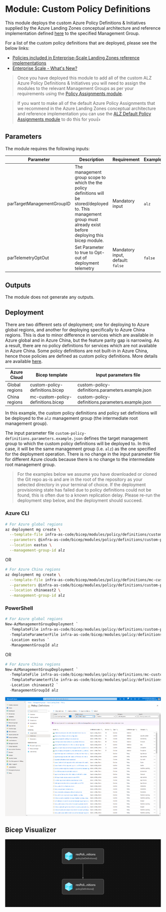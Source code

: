 # Module: Custom Policy Definitions

This module deploys the custom Azure Policy Definitions & Initiatives supplied by the Azure Landing Zones conceptual architecture and reference implementation defined [here](https://docs.microsoft.com/azure/cloud-adoption-framework/ready/enterprise-scale/architecture) to the specified Management Group.

For a list of the custom policy definitions that are deployed, please see the below links:

- [Policies included in Enterprise-Scale Landing Zones reference implementations](https://github.com/Azure/Enterprise-Scale/blob/main/docs/ESLZ-Policies.md)
- [Enterprise Scale - What's New?](https://github.com/Azure/Enterprise-Scale/wiki/Whats-new)

> Once you have deployed this module to add all of the custom ALZ Azure Policy Definitions & Initiatives you will need to assign the modules to the relevant Management Groups as per your requirements using the [Policy Assignments module](../assignments/README.md).

> If you want to make all of the default Azure Policy Assignments that we recommend in the Azure Landing Zones conceptual architecture and reference implementation you can use the [ALZ Default Policy Assignments module](../assignments/alzDefaults/README.md) to do this for you👍

## Parameters

The module requires the following inputs:

 | Parameter                  | Description                                                                                                                                                             | Requirement                       | Example |
 | -------------------------- | ----------------------------------------------------------------------------------------------------------------------------------------------------------------------- | --------------------------------- | ------- |
 | parTargetManagementGroupID | The management group scope to which the the policy definitions will be stored/deployed to. This management group must already exist before deploying this bicep module. | Mandatory input                   | `alz`   |
 | parTelemetryOptOut         | Set Parameter to true to Opt-out of deployment telemetry                                                                                                                | Mandatory input, default: `false` | `false` |

## Outputs

The module does not generate any outputs.

## Deployment

There are two different sets of deployment; one for deploying to Azure global regions, and another for deploying specifically to Azure China regions. This is due to minor difference in services which are available in Azure global and in Azure China, but the feature parity gap is narrowing. As a result, there are no policy definitions for services which are not available in Azure China. Some policy definitions are not built-in in Azure China, hence those policies are defined as custom policy definitions. More details are available [here](https://github.com/Azure/Enterprise-Scale/pull/802).

 | Azure Cloud    | Bicep template                     | Input parameters file                             |
 | -------------- | ---------------------------------- | ------------------------------------------------- |
 | Global regions | custom-policy-definitions.bicep    | custom-policy-definitions.parameters.example.json |
 | China regions  | mc-custom-policy-definitions.bicep | custom-policy-definitions.parameters.example.json |

In this example, the custom policy definitions and policy set definitions will be deployed to the `alz` management group (the intermediate root management group).

The input parameter file `custom-policy-definitions.parameters.example.json` defines the target management group to which the custom policy definitions will be deployed to. In this case, it will be the same management group (i.e. `alz`) as the one specified for the deployment operation. There is no change in the input parameter file for different Azure clouds because there is no change to the intermediate root management group.

> For the examples below we assume you have downloaded or cloned the Git repo as-is and are in the root of the repository as your selected directory in your terminal of choice.
> If the deployment provisioning state has failed due to policy definitions could not be found, this is often due to a known replication delay. Please re-run the deployment step below, and the deployment should succeed.

### Azure CLI

```bash
# For Azure global regions
az deployment mg create \
  --template-file infra-as-code/bicep/modules/policy/definitions/custom-policy-definitions.bicep \
  --parameters @infra-as-code/bicep/modules/policy/definitions/custom-policy-definitions.parameters.example.json \
  --location eastus \
  --management-group-id alz
```
OR
```bash
# For Azure China regions
az deployment mg create \
  --template-file infra-as-code/bicep/modules/policy/definitions/mc-custom-policy-definitions.bicep \
  --parameters @infra-as-code/bicep/modules/policy/definitions/custom-policy-definitions.parameters.example.json \
  --location chinaeast2 \
  --management-group-id alz
```

### PowerShell

```powershell
# For Azure global regions
New-AzManagementGroupDeployment `
  -TemplateFile infra-as-code/bicep/modules/policy/definitions/custom-policy-definitions.bicep `
  -TemplateParameterFile infra-as-code/bicep/modules/policy/definitions/custom-policy-definitions.parameters.example.json `
  -Location eastus `
  -ManagementGroupId alz
```
OR
```powershell
# For Azure China regions
New-AzManagementGroupDeployment `
  -TemplateFile infra-as-code/bicep/modules/policy/definitions/mc-custom-policy-definitions.bicep `
  -TemplateParameterFile infra-as-code/bicep/modules/policy/definitions/custom-policy-definitions.parameters.example.json `
  -Location chinaeast2 `
  -ManagementGroupId alz
```

![Example Deployment Output](media/example-deployment-output.png "Example Deployment Output")

## Bicep Visualizer

![Bicep Visualizer](media/bicep-visualizer.png "Bicep Visualizer")
